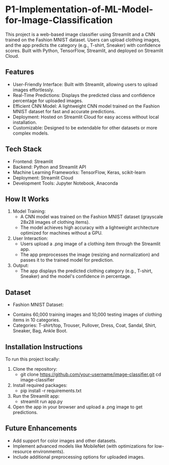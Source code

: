 # P1-Implementation-of-ML-Model-for-Image-Classification
This project is a web-based image classifier using Streamlit and a CNN trained on the Fashion MNIST dataset. Users can upload clothing images, and the app predicts the category (e.g., T-shirt, Sneaker) with confidence scores. Built with Python, TensorFlow, Streamlit, and deployed on Streamlit Cloud.
## Features
- User-Friendly Interface: Built with Streamlit, allowing users to upload images effortlessly.
- Real-Time Predictions: Displays the predicted class and confidence percentage for uploaded images.
- Efficient CNN Model: A lightweight CNN model trained on the Fashion MNIST dataset for fast and accurate predictions.
- Deployment: Hosted on Streamlit Cloud for easy access without local installation.
- Customizable: Designed to be extendable for other datasets or more complex models.
## Tech Stack
- Frontend: Streamlit
- Backend: Python and Streamlit API
- Machine Learning Frameworks: TensorFlow, Keras, scikit-learn
- Deployment: Streamlit Cloud
- Development Tools: Jupyter Notebook, Anaconda
## How It Works
1. Model Training:
   - A CNN model was trained on the Fashion MNIST dataset (grayscale 28x28 images of clothing items).
   - The model achieves high accuracy with a lightweight architecture optimized for machines without a GPU.
2. User Interaction:
   - Users upload a .png image of a clothing item through the Streamlit app.
   - The app preprocesses the image (resizing and normalization) and passes it to the trained model for prediction.
3. Output:
   - The app displays the predicted clothing category (e.g., T-shirt, Sneaker) and the model's confidence in percentage.
## Dataset
* Fashion MNIST Dataset:
- Contains 60,000 training images and 10,000 testing images of clothing items in 10 categories.
- Categories: T-shirt/top, Trouser, Pullover, Dress, Coat, Sandal, Shirt, Sneaker, Bag, Ankle Boot.
## Installation Instructions
To run this project locally:
1. Clone the repository:
   - git clone https://github.com/your-username/image-classifier.git
  cd image-classifier
2. Install required packages:
   - pip install -r requirements.txt
3. Run the Streamlit app:
   - streamlit run app.py
4. Open the app in your browser and upload a .png image to get predictions.
## Future Enhancements
- Add support for color images and other datasets.
- Implement advanced models like MobileNet (with optimizations for low-resource environments).
- Include additional preprocessing options for uploaded images.




